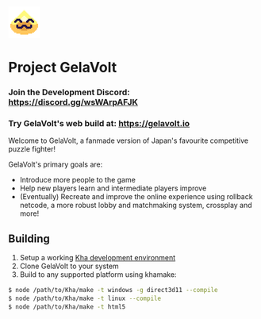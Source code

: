 ![GelaVolt](readme-icon.png)

# Project GelaVolt

### Join the Development Discord: https://discord.gg/wsWArpAFJK
### Try GelaVolt's web build at: https://gelavolt.io

Welcome to GelaVolt, a fanmade version of Japan's favourite competitive puzzle fighter!

GelaVolt's primary goals are:
- Introduce more people to the game
- Help new players learn and intermediate players improve
- (Eventually) Recreate and improve the online experience using rollback netcode, a more robust lobby and matchmaking system, crossplay and more!

## Building

1. Setup a working [Kha development environment](https://github.com/Kode/Kha/wiki/Getting-Started#git)
2. Clone GelaVolt to your system
3. Build to any supported platform using khamake:
```sh
$ node /path/to/Kha/make -t windows -g direct3d11 --compile
$ node /path/to/Kha/make -t linux --compile
$ node /path/to/Kha/make -t html5
```
